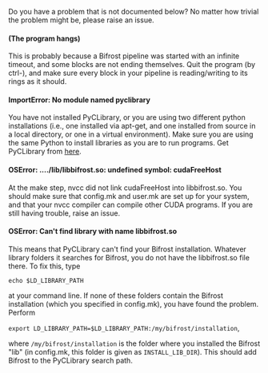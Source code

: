 Do you have a problem that is not documented below? No matter how trivial the problem might be, please raise an issue.

#### (The program hangs)

This is probably because a Bifrost pipeline was started with an infinite timeout, and some blocks are not ending themselves. Quit the program (by ctrl-\), and make sure every block in your pipeline is reading/writing to its rings as it should.

#### ImportError: No module named pyclibrary

You have not installed PyCLibrary, or you are using two different python installations (i.e., one installed via apt-get, and one installed from source in a local directory, or one in a virtual environment). Make sure you are using the same Python to install libraries as you are to run programs. Get PyCLibrary from [here](https://github.com/MatthieuDartiailh/pyclibrary).

#### OSError: ..../lib/libbifrost.so: undefined symbol: cudaFreeHost

At the make step, nvcc did not link cudaFreeHost into libbifrost.so. You should make sure that config.mk and user.mk are set up for your system, and that your nvcc compiler can compile other CUDA programs. If you are still having trouble, raise an issue.

#### OSError: Can't find library with name libbifrost.so

This means that PyCLibrary can't find your Bifrost installation. Whatever library folders it searches for Bifrost, you do not have the libbifrost.so file there. To fix this, type 

`echo $LD_LIBRARY_PATH`

 at your command line. If none of these folders contain the Bifrost installation (which you specified in config.mk), you have found the problem. Perform 

`export LD_LIBRARY_PATH=$LD_LIBRARY_PATH:/my/bifrost/installation`,

where `/my/bifrost/installation` is the folder where you installed the Bifrost "lib" (in config.mk, this folder is given as `INSTALL_LIB_DIR`). This should add Bifrost to the PyCLibrary search path.